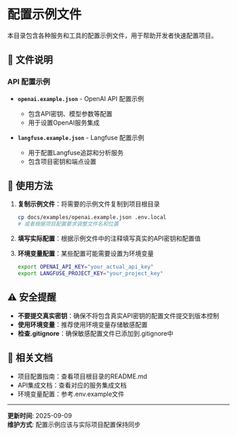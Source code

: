 # 配置示例文件

本目录包含各种服务和工具的配置示例文件，用于帮助开发者快速配置项目。

## 📁 文件说明

### API 配置示例
- **`openai.example.json`** - OpenAI API 配置示例
  - 包含API密钥、模型参数等配置
  - 用于设置OpenAI服务集成

- **`langfuse.example.json`** - Langfuse 配置示例  
  - 用于配置Langfuse追踪和分析服务
  - 包含项目密钥和端点设置

## 🚀 使用方法

1. **复制示例文件**：将需要的示例文件复制到项目根目录
   ```bash
   cp docs/examples/openai.example.json .env.local
   # 或者根据项目配置要求调整文件名和位置
   ```

2. **填写实际配置**：根据示例文件中的注释填写真实的API密钥和配置值

3. **环境变量配置**：某些配置可能需要设置为环境变量
   ```bash
   export OPENAI_API_KEY="your_actual_api_key"
   export LANGFUSE_PROJECT_KEY="your_project_key"
   ```

## ⚠️ 安全提醒

- **不要提交真实密钥**：确保不将包含真实API密钥的配置文件提交到版本控制
- **使用环境变量**：推荐使用环境变量存储敏感配置
- **检查.gitignore**：确保敏感配置文件已添加到.gitignore中

## 🔗 相关文档

- 项目配置指南：查看项目根目录的README.md
- API集成文档：查看对应的服务集成文档
- 环境变量配置：参考.env.example文件

---
**更新时间**: 2025-09-09  
**维护方式**: 配置示例应该与实际项目配置保持同步